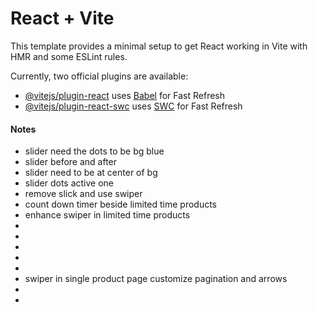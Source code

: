 # React + Vite

This template provides a minimal setup to get React working in Vite with HMR and some ESLint rules.

Currently, two official plugins are available:

- [@vitejs/plugin-react](https://github.com/vitejs/vite-plugin-react/blob/main/packages/plugin-react/README.md) uses [Babel](https://babeljs.io/) for Fast Refresh
- [@vitejs/plugin-react-swc](https://github.com/vitejs/vite-plugin-react-swc) uses [SWC](https://swc.rs/) for Fast Refresh

#### Notes

- slider need the dots to be bg blue <br>
- slider before and after<br>
- slider need to be at center of bg <br>
- slider dots active one <br>
- remove slick and use swiper<br>
- count down timer beside limited time products<br>
- enhance swiper in limited time products<br>
- <br>
- <br>
- <br>
- <br>
- <br>
- swiper in single product page customize pagination and arrows <br>
- <br>
- <br>
